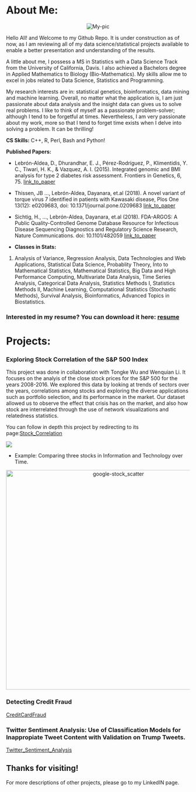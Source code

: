 
# About Me: 

<p align="center">
  <img src="https://www.gemfellowship.org/wp-content/uploads/2016/07/Lebron-Dayanara.jpg" alt="My-pic"/>
</p>

Hello All! and Welcome to my Github Repo. It is under construction as of now, as I am reviewing all of my data science/statistical projects available to enable a better presentation and understanding of the results. 

A little about me, I possess a MS in Statistics with a Data Science Track from the University of California, Davis. I also achieved a Bachelors degree in Applied Mathematics to Biology (Bio-Mathematics).  My skills allow me to excel in jobs related to Data Science, Statistics and Programming. 

My research interests are in: statistical genetics, bioinformatics, data mining and machine learning.  Overall, no matter what the application is, I am just passionate about data analysis and the insight data can gives us to solve real problems.  I like to think of myself as a passionate problem-solver; although I tend to be forgetful at times.  Nevertheless, I am very passionate about my work, more so that I tend to forget time exists when I delve into solving a problem. It can be thrilling!

**CS Skills:** C++, R, Perl, Bash and Python! 

**Published Papers:**

- Lebrón-Aldea, D., Dhurandhar, E. J., Pérez-Rodríguez, P., Klimentidis, Y. C., Tiwari, H. K., & Vazquez, A. I. (2015). Integrated genomic and BMI analysis for type 2 diabetes risk assessment. Frontiers in Genetics, 6, 75. [link_to_paper]( http://doi.org/10.3389/fgene.2015.00075)

- Thissen, JB …, Lebrón-Aldea, Dayanara, et.al (2018). A novel variant of torque virus 7 identified in patients with Kawasaki disease, Plos One 13(12): e0209683, doi: 10.1371/journal.pone.0209683 [link_to_paper](https://journals.plos.org/plosone/article/file?id=10.1371/journal.pone.0209683&type=printable) 

- Sichtig, H., …, Lebrón-Aldea, Dayanara, et.al (2018). FDA-ARGOS: A Public Quality-Controlled Genome Database Resource for Infectious Disease Sequencing Diagnostics and Regulatory Science Research, Nature Communications. doi: 10.1101/482059 [link_to_paper](https://www.biorxiv.org/content/early/2018/11/29/482059?utm_source=Nature_website&utm_medium=Website_links&utm_content=SamZim-Nature-Nature_Comms-Multidisciplinary-Global&utm_campaign=NATCOMMS_AWA_NC-UNDER-CONSID)


- **Classes in Stats:**
1. Analysis of Variance, Regression Analysis, Data Technologies and Web Applications, Statistical Data Science, Probablity Theory, Into to Mathematical Statistics, Mathematical Statistics, Big Data and High Performance Computing, Multivariate Data Analysis, Time Series Analysis, Categorical Data Analysis, Statistics Methods I, Statistics Methods II, Machine Learning, Computational Statistics (Stochastic Methods), Survival Analysis, Bioinformatics, Advanced Topics in Biostatistics.

### Interested in my resume? You can download it here: [resume](dlebron12.github.io/CV_2019.pdf)

# Projects:
### **Exploring Stock Correlation of the S&P 500 Index** 
This project was done in collaboration with Tongke Wu and Wenquian Li.  It focuses on the analyis of the close stock prices for the S&P 500 for the years 2008-2016. We explored this data by looking at trends of sectors over the years, correlations among stocks and exploring the diverse applications such as portfolio selection, and its performance in the market.  Our dataset allowed us to observe the effect that crisis has on the market, and also how stock are interrelated through the use of network visualizations and relatedness statistics. 

You can follow in depth this project by redirecting to its page:[Stock_Correlation](https://verali0816.github.io/Stock-Correlation/)

![](dlebron12.github.io/corr_2010_s1.png)

- Example: Comparing three stocks in Information and Technology over Time. 
<div>
    <a href="https://plot.ly/~dayi1292/4/?share_key=Qo6vZYAS97BNerSYNPMJD9" target="_blank" title="google-stock_scatter" style="display: block; text-align: center;"><img src="https://plot.ly/~dayi1292/4.png?share_key=Qo6vZYAS97BNerSYNPMJD9" alt="google-stock_scatter" style="max-width: 100%;width: 600px;"  width="600" onerror="this.onerror=null;this.src='https://plot.ly/404.png';" /></a>
</div>


### Detecting Credit Fraud 

[CreditCardFraud](https://github.com/dlebron12/CreditCardFraud)



### Twitter Sentiment Analysis: Use of Classification Models for Inappropiate Tweet Content with Validation on Trump Tweets.
[Twitter_Sentiment_Analysis](https://github.com/dlebron12/Twitter_Sentiment_Trump)



## Thanks for visiting! 

For more descriptions of other projects, please go to my LinkedIN page. 
